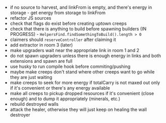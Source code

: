 - if no source to harvest, and linkFrom is empty, and there's energy in storage - get energy from storage to linkFrom
- refactor JS sources
- check that flags do exist before creating uptown creeps
- check that there is anything to build before spawning builders (IN PROGRESS) - `HelpersFind.findSomethingToBuild().length > 0`
- claimers should `reserveController` after claiming it
- add extractor in room 3 (later)
- make upgraders wait near the appropriate link in room 1 and 2
- do not spawn upgraders unless there is enough energy in links and both extensions and spawn are full
- use husky to run compile hook before commiting/pushing
- maybe make creeps don't stand where other creeps want to go while they are just waiting
- make creeps to seek for more energy if totalCarry is not maxed out only if it's convenient or there's any energy available
- make all creeps to pickup dropped resources if it's convenient (close enough) and to dump it appropriately (minerals, etc.)
- rebuild destroyed walls
- attack the healer, otherwise they will just keep on healing the wall destroyer
